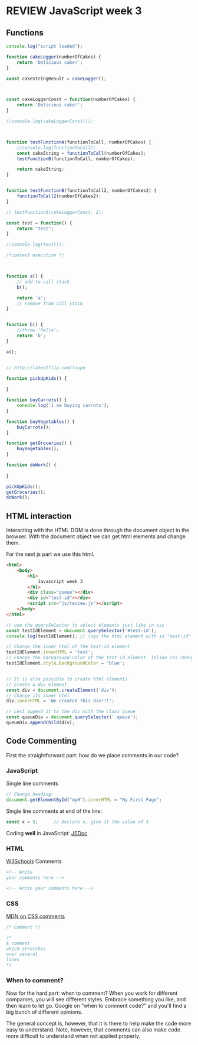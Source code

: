 # REVIEW JavaScript week 3

## Functions
```js
console.log("script loaded");

function cakeLogger(numberOfCakes) {
    return 'Delicious cake!';
}

const cakeStringResult = cakeLogger();



const cakeLoggerConst = function(numberOfCakes) {
    return 'Delicious cake!';
}

//console.log(cakeLoggerConst());



function testFunctionA(functionToCall, numberOfCakes) {
    //console.log(functionToCall);
    const cakeString = functionToCall(numberOfCakes);
    testFunctionB(functionToCall, numberOfCakes);

    return cakeString;
}


function testFunctionB(functionToCall2, numberOfCakes2) {
    functionToCall2(numberOfCakes2);
}

// testFunctionA(cakeLoggerConst, 2);

const test = function() {
    return "test";
}

//console.log(test());

/*context execution */



function a() {
    // add to call stack
    b();

    return 'a';
    // remove from call stack
}


function b() {
    //throw 'hello';
    return 'b';
}

a();


// http://latentflip.com/loupe

function pickUpKids() {
   
}

function buyCarrots() {
    console.log('I am buying carrots');
}

function buyVegetables() {
    buyCarrots();
}

function getGroceries() {
    buyVegetables();
}

function doWork() {
    
}

pickUpKids();
getGroceries();
doWork();
```

## HTML interaction

Interacting with the HTML DOM is done through the document object in the browser. With the document object we can get html elements and change them.


For the next js part we use this html.

```html
<html>
    <body>
        <h1>
            Javascript week 3
        </h1>
        <div class="queue"></div>
        <div id="test-id"></div>
        <script src="js/review.js"></script>
    </body>
</html>
```


```js
// use the querySelector to select elements just like in css
const testIdElement = document.querySelector('#test-id');
console.log(testIdElement); // logs the html element with id "test-id"

// Change the inner html of the test-id element
testIdElement.innerHTML = 'test';
// Change the background-color of the test-id element. Inline css changes is done via the style attribute on the element
testIdElement.style.backgroundColor = 'blue';


// It is also possible to create html elements
// Create a div element
const div = document.createElement('div');
// Change its inner html
div.innerHTML = 'We created this div!!!';

// Lest append it to the div with the class queue
const queueDiv = document.querySelector('.queue');
queueDiv.appendChild(div);
```



## Code Commenting
First the straightforward part: how do we place comments in our code?

### JavaScript
Single line comments
```js
// Change heading:
document.getElementById("myH").innerHTML = "My First Page";
```

Single line comments at end of the line:
```js
const x = 5;      // Declare x, give it the value of 5
```

Coding **well** in JavaScript: [JSDoc](http://usejsdoc.org/)

### HTML
[W3Schools](https://www.w3schools.com/html/html_comments.asp)
Comments
```html
<!-- Write 
your comments here -->

<!-- Write your comments here -->
```


### CSS
[MDN on CSS comments](https://developer.mozilla.org/en-US/docs/Web/CSS/Comments)
```css
/* Comment */

/*
A comment
which stretches
over several
lines
*/
```

### When to comment?
Now for the hard part: when to comment? When you work for different companies, you will see different styles. Embrace something you like, and then learn to let go. Google on "when to comment code?" and you'll find a big bunch of different opinions. 

The general concept is, however, that it is there to help make the code more easy to understand. Note, however, that comments can also make code more difficult to understand when not applied properly. 









